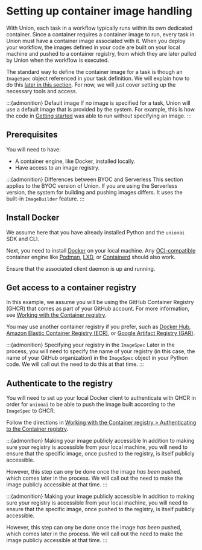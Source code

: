 # Setting up container image handling

With Union, each task in a workflow typically runs within its own dedicated container.
Since a container requires a container image to run, every task in Union must have a container image associated with it.
When you deploy your workflow, the images defined in your code are built on your local machine and pushed to a container registry,
from which they are later pulled by Union when the workflow is executed.

The standard way to define the container image for a task is though an `ImageSpec` object referenced in your task definition.
We will explain how to do this [later in this section](looking-at-the-workflow-code).
For now, we will just cover setting up the necessary tools and access.

:::{admonition} Default image
If no image is specified for a task, Union will use a default image that is provided by the system.
For example, this is how the code in [Getting started](index) was able to run without specifying an image.
:::

## Prerequisites

You will need to have:

* A container engine, like Docker, installed locally.
* Have access to an image registry.

:::{admonition} Differences between BYOC and Serverless
This section applies to the BYOC version of Union.
If you are using the Serverless version, the system for building and pushing images
differs. It uses the built-in `ImageBuilder` feature.
:::

## Install Docker

We assume here that you have already installed Python and the `unionai` SDK and CLI.

Next, you need to install [Docker](https://docs.docker.com/get-docker/) on your local machine.
Any [OCI-compatible](https://opencontainers.org/) container engine like [Podman](https://podman.io/), [LXD](https://linuxcontainers.org/lxd/introduction/), or [Containerd](https://containerd.io/) should also work.

Ensure that the associated client daemon is up and running.

## Get access to a container registry

In this example, we assume you will be using the GitHub Container Registry (GHCR) that comes as part of your GitHub account.
For more information, see [Working with the Container registry](https://docs.github.com/en/packages/working-with-a-github-packages-registry/working-with-the-container-registry).

You may use another container registry if you prefer, such as [Docker Hub](https://hub.docker.com/), [Amazon Elastic Container Registry (ECR)](../integrations/enabling-aws-resources/enabling-aws-ecr), or [Google Artifact Registry (GAR)](../integrations/enabling-gcp-resources/enabling-google-artifact-registry).

:::{admonition} Specifying your registry in the `ImageSpec`
Later in the process, you will need to specify the name of your registry (in this case, the name of your GitHub organization) in the `ImageSpec` object in your Python code.
We will call out the need to do this at that time.
:::

## Authenticate to the registry

You will need to set up your local Docker client to authenticate with GHCR in order for `unionai` to be able to push the image built according to the `ImageSpec` to GHCR.

Follow the directions in [Working with the Container registry > Authenticating to the Container registry](https://docs.github.com/en/packages/working-with-a-github-packages-registry/working-with-the-container-registry.md#authenticating-to-the-container-registry).

:::{admonition} Making your image publicly accessible
In addition to making sure your registry is accessible from your local machine, you will need to ensure that the specific image, once pushed to the registry, is itself publicly accessible.

However, this step can ony be done once the image *has been* pushed, which comes later in the process.
We will call out the need to make the image publicly accessible at that time.
:::

:::{admonition} Making your image publicly accessible
In addition to making sure your registry is accessible from your local machine, you will need to ensure that the specific image, once pushed to the registry, is itself publicly accessible.

However, this step can ony be done once the image *has been* pushed, which comes later in the process.
We will call out the need to make the image publicly accessible at that time.
:::
